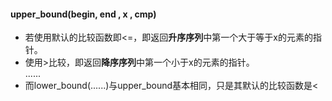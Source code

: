 #### upper_bound(begin, end , x , cmp)
* 若使用默认的比较函数即<=，即返回**升序序列**中第一个大于等于x的元素的指针。  
* 使用>比较，即返回**降序序列**中第一个小于x的元素的指针。  
......
* 而lower_bound(......)与upper_bound基本相同，只是其默认的比较函数是<
